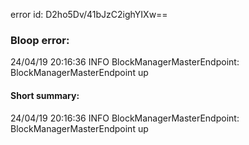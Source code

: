 error id: D2ho5Dv/41bJzC2ighYIXw==
### Bloop error:

24/04/19 20:16:36 INFO BlockManagerMasterEndpoint: BlockManagerMasterEndpoint up
#### Short summary: 

24/04/19 20:16:36 INFO BlockManagerMasterEndpoint: BlockManagerMasterEndpoint up